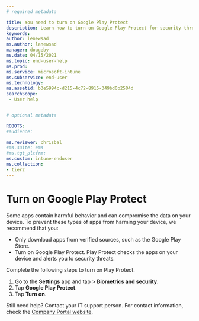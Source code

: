 ```yaml
---
# required metadata

title: You need to turn on Google Play Protect 
description: Learn how to turn on Google Play Protect for security threat scans.  
keywords:
author: lenewsad
ms.author: lanewsad
manager: dougeby
ms.date: 04/15/2021
ms.topic: end-user-help
ms.prod:
ms.service: microsoft-intune
ms.subservice: end-user
ms.technology:
ms.assetid: b3e5994c-d215-4c72-8915-349bd0b2504d
searchScope:
 - User help


# optional metadata

ROBOTS:  
#audience:

ms.reviewer: chrisbal
#ms.suite: ems
#ms.tgt_pltfrm:
ms.custom: intune-enduser
ms.collection:
- tier2
---
```


# Turn on Google Play Protect   
Some apps contain harmful behavior and can compromise the data on your device. To prevent these types of apps from harming your device, we recommend that you: 

* Only download apps from verified sources, such as the Google Play Store.  
* Turn on Google Play Protect. Play Protect checks the apps on your device and alerts you to security threats.  

Complete the following steps to turn on Play Protect.  

1. Go to the **Settings** app and tap > **Biometrics and security**.
2. Tap **Google Play Protect**.
3. Tap **Turn on**. 

Still need help? Contact your IT support person. For contact information, check the [Company Portal website](https://go.microsoft.com/fwlink/?linkid=2010980). 
